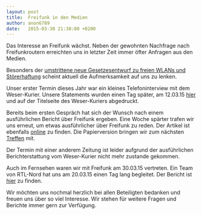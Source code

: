 ```yaml
---
layout: post
title:  Freifunk in den Medien
author: anon6789
date:   2015-03-30 21:30:00 +0200
---
```


Das Interesse an Freifunk wächst. Neben der gewohnten Nachfrage nach Freifunkroutern erreichten uns in letzter Zeit immer öfter Anfragen aus den Medien.

Besonders der [umstrittene neue Gesetzesentwurf zu freien WLANs und Störerhaftung](http://freifunkstattangst.de/2015/03/12/finaler-gesetzesentwurf-zur-neuregelung-der-stoererhaftung-deutschland-bleibt-ein-wlan-entwicklungsland/) scheint aktuell die Aufmerksamkeit auf uns zu lenken.

Unser erster Termin dieses Jahr war ein kleines Telefoninterview mit dem Weser-Kurier. Unsere Statements wurden einen Tag später, am 12.03.15 [hier](http://www.weser-kurier.de/deutschland-welt_artikel,-WLAN-fuer-alle-aber-nur-mit-Passwort-_arid,1077510.html) und auf der Titelseite des Weser-Kuriers abgedruckt.

Bereits beim ersten Gespräch hat sich der Wunsch nach einem ausführlichen Bericht über Freifunk ergeben. 
Eine Woche spärter trafen wir uns erneut, um etwas ausführlicher über Freifunk zu reden. Der Artikel ist ebenfalls [online](http://www.weser-kurier.de/bremen/bremen-stadtreport_artikel,-Freifunker-in-Bremen-_arid,1088019.html) zu finden. Die Papierversion bringen wir zum nächsten [Treffen](http://wiki.bremen.freifunk.net/Treffen/2015_04_17) mit.

Der Termin mit einer anderem Zeitung ist leider aufgrund der ausführlichen Berichterstattung vom Weser-Kurier nicht mehr zustande gekommen.

Auch im Fernsehen waren wir mit Freifunk am 30.03.15 vertreten. Ein Team von RTL-Nord hat uns am 20.03.15 einen Tag lang begleitet. Der Bericht ist [hier](http://rtl-nord.de/nachrichten/kampf-um-kostenloses-internet.html) zu finden.

Wir möchten uns nochmal herzlich bei allen Beteiligten bedanken und freuen uns über so viel Interesse. Wir stehen für weitere Fragen und Berichte immer gern zur Verfügung.
